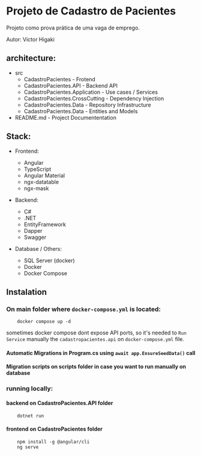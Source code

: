 # Projeto de Cadastro de Pacientes

Projeto como prova prática de uma vaga de emprego.

Autor: Victor Higaki

## architecture:

- src
    - CadastroPacientes - Frotend 
    - CadastroPacientes.API - Backend API 
    - CadastroPacientes.Application - Use cases / Services
    - CadastroPacientes.CrossCutting - Dependency Injection 
    - CadastroPacientes.Data - Repository Infrastructure
    - CadastroPacientes.Data - Entities and Models
- README.md - Project Documententation

## Stack:

- Frontend:
    - Angular
    - TypeScript    
    - Angular Material
    - ngx-datatable
    - ngx-mask
      
- Backend:
    - C#
    - .NET
    - EntityFramework
    - Dapper
    - Swagger
      
- Database / Others:
    - SQL Server (docker)
    - Docker
    - Docker Compose

## Instalation

### On main folder where `docker-compose.yml` is located:

```docker
    docker compose up -d
```
sometimes docker compose dont expose API ports, so it's needed to `Run Service` manually the `cadastropacientes.api` on `docker-compose.yml` file. 

#### Automatic Migrations in Program.cs using `await app.EnsureSeedData()` call
#### Migration scripts on scripts folder in case you want to run manually on database

### running locally:

#### backend on CadastroPacientes.API folder
```console
    dotnet run
```

#### frontend on CadastroPacientes folder
```console
    npm install -g @angular/cli
    ng serve
```
